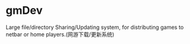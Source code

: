 gmDev
=====

Large file/directory Sharing/Updating system, for distributing games to netbar or home players.(网游下载/更新系统)